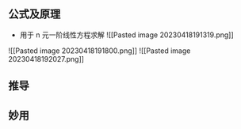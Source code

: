 ## 公式及原理
- 用于 n 元一阶线性方程求解
![[Pasted image 20230418191319.png]]

![[Pasted image 20230418191800.png]]
![[Pasted image 20230418192027.png]]
## 推导




## 妙用
